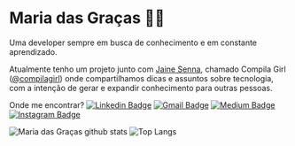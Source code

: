 # Maria das Graças :woman_technologist: 

Uma developer sempre em busca de conhecimento e em constante aprendizado.

Atualmente tenho um projeto junto com <a href="https://github.com/jainesenna" target="_blank">Jaine Senna</a>, chamado Compila Girl (<a href="https://www.instagram.com/compilagirl/" target="_blank">@compilagirl</a>) onde compartilhamos dicas e assuntos sobre tecnologia, com a intenção de gerar e expandir conhecimento para outras pessoas. 

Onde me encontrar? 
[![Linkedin Badge](https://img.shields.io/badge/-LinkedIn-blue?style=flat-square&logo=Linkedin&logoColor=white&link=https://www.linkedin.com/in/maria-das-gra%C3%A7as-dias-amorim//)](https://www.linkedin.com/in/maria-das-gra%C3%A7as-dias-amorim/) 
[![Gmail Badge](https://img.shields.io/badge/-Gmail-c14438?style=flat-square&logo=Gmail&logoColor=white&link=mailto:mariadasgracasdiasamorim@gmail.com)](mailto:mariadasgracasdiasamorim@gmail.com)
[![Medium Badge](https://img.shields.io/badge/-Medium-000?style=flat-square&logo=Medium&logoColor=white&&link=https://medium.com/@mariadasgracasdiasamorim)](https://medium.com/@mariadasgracasdiasamorim)
[![Instagram Badge](https://img.shields.io/badge/-Instagram-purple?style=flat-square&logo=Instagram&logoColor=white&link=https://www.instagram.com/maria.das.gracas95/)](https://www.instagram.com/maria.das.gracas95/)


![Maria das Graças github stats](https://github-readme-stats.vercel.app/api?username=amorimmaria&layout=compact)
![Top Langs](https://github-readme-stats.vercel.app/api/top-langs/?username=amorimmaria&layout=compact)

